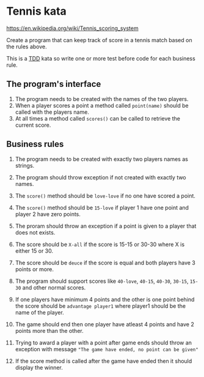 # Tennis kata

https://en.wikipedia.org/wiki/Tennis_scoring_system

Create a program that can keep track of score in a tennis match based on the rules above.

This is a [TDD](https://en.wikipedia.org/wiki/Test-driven_development) kata so write one or more test before code for each business rule.

## The program's interface

1. The program needs to be created with the names of the two players.
2. When a player scores a point a method called `point(name)` should be called with the players name.
3. At all times a method called `scores()` can be called to retrieve the current score.

## Business rules

1. The program needs to be created with exactly two players names as strings.
1. The program should throw exception if not created with exactly two names.
1. The `score()` method should be `love-love` if no one have scored a point.
1. The `score()` method should be `15-love` if player 1 have one point and player 2 have zero points.
1. The proram should throw an exception if a point is given to a player that does not exists.

1. The score should be `X-all` if the score is 15-15 or 30-30 where X is either 15 or 30.
1. The score should be `deuce` if the score is equal and both players have 3 points or more.
1. The program should support scores like `40-love`, `40-15`, `40-30`, `30-15`, `15-30` and other normal scores.
1. If one players have minimum 4 points and the other is one point behind the score should be `advantage player1` where player1 should be the name of the player.
1. The game should end then one player have atleast 4 points and have 2 points more than the other.
1. Trying to award a player with a point after game ends should throw an exception with message `"The game have ended, no point can be given"`
1. If the score method is called after the game have ended then it should display the winner.
